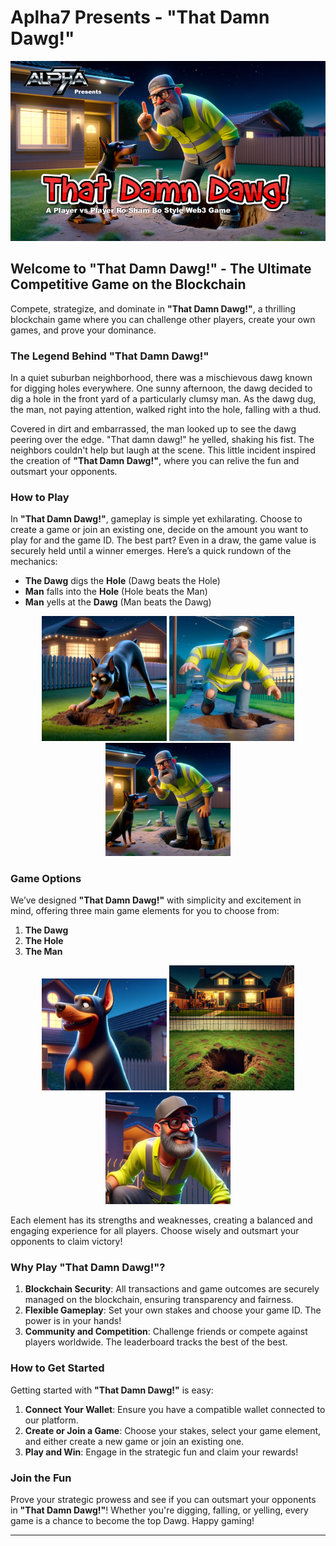 # Aplha7 Presents - "That Damn Dawg!"

![That Damn Dawg](https://raw.githubusercontent.com/ArielRin/Alpha7-Public-Files-and-Assets/master/thatdamnDawg/Imagesforgithub/BannerSml.png)

## Welcome to "That Damn Dawg!" - The Ultimate Competitive Game on the Blockchain

Compete, strategize, and dominate in **"That Damn Dawg!"**, a thrilling blockchain game where you can challenge other players, create your own games, and prove your dominance.

### The Legend Behind "That Damn Dawg!"

In a quiet suburban neighborhood, there was a mischievous dawg known for digging holes everywhere. One sunny afternoon, the dawg decided to dig a hole in the front yard of a particularly clumsy man. As the dawg dug, the man, not paying attention, walked right into the hole, falling with a thud.

Covered in dirt and embarrassed, the man looked up to see the dawg peering over the edge. "That damn dawg!" he yelled, shaking his fist. The neighbors couldn't help but laugh at the scene. This little incident inspired the creation of **"That Damn Dawg!"**, where you can relive the fun and outsmart your opponents.

### How to Play

In **"That Damn Dawg!"**, gameplay is simple yet exhilarating. Choose to create a game or join an existing one, decide on the amount you want to play for and the game ID. The best part? Even in a draw, the game value is securely held until a winner emerges. Here’s a quick rundown of the mechanics:

- **The Dawg** digs the **Hole** (Dawg beats the Hole)
- **Man** falls into the **Hole** (Hole beats the Man)
- **Man** yells at the **Dawg** (Man beats the Dawg)

<div style="text-align: center;">
  <img src="https://raw.githubusercontent.com/ArielRin/Alpha7-Public-Files-and-Assets/master/thatdamnDawg/Imagesforgithub/DawgBeatsHole.png" alt="The Dawg" width="200"/>
  <img src="https://raw.githubusercontent.com/ArielRin/Alpha7-Public-Files-and-Assets/master/thatdamnDawg/Imagesforgithub/HoleBeatsMan.png" alt="The Hole" width="200"/>
  <img src="https://raw.githubusercontent.com/ArielRin/Alpha7-Public-Files-and-Assets/master/thatdamnDawg/Imagesforgithub/ManBeatsDawg.png" alt="The Man" width="200"/>
</div>

### Game Options

We’ve designed **"That Damn Dawg!"** with simplicity and excitement in mind, offering three main game elements for you to choose from:

1. **The Dawg**
2. **The Hole**
3. **The Man**

<div style="text-align: center;">
  <img src="https://raw.githubusercontent.com/ArielRin/Alpha7-Public-Files-and-Assets/master/thatdamnDawg/Imagesforgithub/TheDawg.png" alt="The Dawg" width="200"/>
  <img src="https://raw.githubusercontent.com/ArielRin/Alpha7-Public-Files-and-Assets/master/thatdamnDawg/Imagesforgithub/TheHole.png" alt="The Hole" width="200"/>
  <img src="https://raw.githubusercontent.com/ArielRin/Alpha7-Public-Files-and-Assets/master/thatdamnDawg/Imagesforgithub/TheMan.png" alt="The Man" width="200"/>
</div>

Each element has its strengths and weaknesses, creating a balanced and engaging experience for all players. Choose wisely and outsmart your opponents to claim victory!

### Why Play "That Damn Dawg!"?

1. **Blockchain Security**: All transactions and game outcomes are securely managed on the blockchain, ensuring transparency and fairness.
2. **Flexible Gameplay**: Set your own stakes and choose your game ID. The power is in your hands!
3. **Community and Competition**: Challenge friends or compete against players worldwide. The leaderboard tracks the best of the best.

### How to Get Started

Getting started with **"That Damn Dawg!"** is easy:

1. **Connect Your Wallet**: Ensure you have a compatible wallet connected to our platform.
2. **Create or Join a Game**: Choose your stakes, select your game element, and either create a new game or join an existing one.
3. **Play and Win**: Engage in the strategic fun and claim your rewards!

### Join the Fun

Prove your strategic prowess and see if you can outsmart your opponents in **"That Damn Dawg!"**! Whether you're digging, falling, or yelling, every game is a chance to become the top Dawg. Happy gaming!

---

